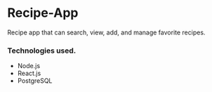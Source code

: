 ﻿# Recipe-App

Recipe app that can search, view, add, and manage favorite recipes.

### Technologies used.
- Node.js
- React.js
- PostgreSQL
